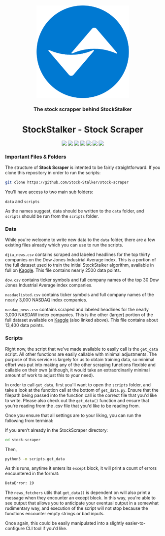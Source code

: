 <!-- logo -->
<p align="center">
  <img width="300" src="logo.png">
</p>

<!-- short description -->
<h3 align="center">The stock scrapper behind StockStalker</h3>
<h1 align="center">StockStalker - Stock Scraper</h1>

<p align="center">
    <!-- license -->
    <img src="https://img.shields.io/github/license/Stock-Stalker/stock-scraper" />
    <!-- code size  -->
    <img src="https://img.shields.io/github/languages/code-size/Stock-Stalker/stock-scraper" />
    <!-- issues -->
    <img src="https://img.shields.io/github/issues/Stock-Stalker/stock-scraper" />
    <!-- pull requests -->
    <img src="https://img.shields.io/github/issues-pr/Stock-Stalker/stock-scraper" />
    <!-- number of commits per year -->
    <img src="https://img.shields.io/github/commit-activity/y/Stock-Stalker/stock-scraper" />
    <!-- last commit -->
    <img src="https://img.shields.io/github/last-commit/Stock-Stalker/stock-scraper" />
    <!-- website status -->
    <img src="https://img.shields.io/website?url=https%3A%2F%2Fstockstalker.tk" />
</p>

### Important Files & Folders

The structure of **Stock Scraper** is intented to be fairly straightforward. If you clone this repository in order to run the scripts:

```zsh
git clone https://github.com/Stock-Stalker/stock-scraper
```

You'll have access to two main sub folders:

`data` and `scripts`

As the names suggest, data should be written to the `data` folder, and `scripts` should be run from the `scripts` folder.

### Data

While you're welcome to write new data to the `data` folder, there are a few existing files already which you can use to run the scripts.

`djia_news.csv` contains scraped and labeled headlines for the top thirty companies on the Dow Jones Industrial Average index. This is a portion of the full dataset used to train the initial StockStalker algorithm, available in full on [Kaggle](https://www.kaggle.com/sidarcidiacono/news-sentiment-analysis-for-stock-data-by-company). This file contains nearly 2500 data points.

`dow.csv` contains ticker symbols and full company names of the top 30 Dow Jones Industrial Average index companies.

`nasdaqlisted.csv` contains ticker symbols and full company names of the nearly 3,000 NASDAQ index companies.

`nasdaq_news.csv` contains scraped and labeled headlines for the nearly 3,000 NASDAW index companies. This is the other (larger) portion of the full dataset available on [Kaggle](https://www.kaggle.com/sidarcidiacono/news-sentiment-analysis-for-stock-data-by-company) (also linked above). This file contains about 13,400 data points.

### Scripts

Right now, the script that we've made available to easily call is the `get_data` script. All other functions are easily callable with minimal adjustments. The purpose of this service is largely for us to obtain training data, so minimal effort was put into making any of the other scraping functions flexible and callable on their own (although, it would take an extraordinarily minimal amount of work to adjust this to your need).

In order to call `get_data`, first you'll want to open the `scripts` folder, and take a look at the function call at the bottom of `get_data.py`. Ensure that the filepath being passed into the function call is the correct file that you'd like to write. Please also check out the `get_data()` function and ensure that you're reading from the .csv file that you'd like to be reading from.

Once you ensure that all settings are to your liking, you can run the following from terminal:

If you aren't already in the StockScraper directory:

```zsh
cd stock-scraper
```

Then,

```zsh
python3 -m scripts.get_data
```

As this runs, anytime it enters its `except` block, it will print a count of errors encountered in the format:

```zsh
DataError: 19
```

The `news_fetchers` utils that `get_data()` is dependent on will also print a message when they encounter an except block. In this way, you're able to see output that allows you to anticipate your eventual output in a somewhat rudimentary way, and execution of the script will not stop because the functions encounter empty strings or bad inputs.

Once again, this could be easily manipulated into a slightly easier-to-configure CLI tool if you'd like.
